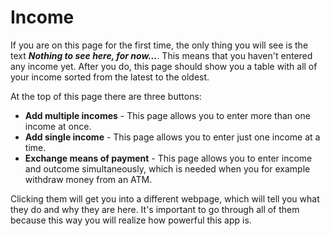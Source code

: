 # Income
If you are on this page for the first time, the only thing you will see is the text ***Nothing to see here, for now...***. This means that you haven't entered any income yet. After you do, this page should show you a table with all of your income sorted from the latest to the oldest.

At the top of this page there are three buttons:
- **Add multiple incomes** - This page allows you to enter more than one income at once.
- **Add single income** - This page allows you to enter just one income at a time.
- **Exchange means of payment** - This page allows you to enter income and outcome simultaneously, which is needed when you for example withdraw money from an ATM.

Clicking them will get you into a different webpage, which will tell you what they do and why they are here. It's important to go through all of them because this way you will realize how powerful this app is.
